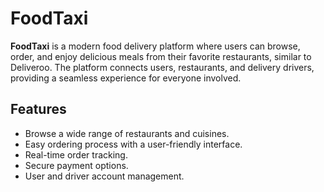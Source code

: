 # FoodTaxi

**FoodTaxi** is a modern food delivery platform where users can browse, order, and enjoy delicious meals from their favorite restaurants, similar to Deliveroo. The platform connects users, restaurants, and delivery drivers, providing a seamless experience for everyone involved.

## Features

- Browse a wide range of restaurants and cuisines.
- Easy ordering process with a user-friendly interface.
- Real-time order tracking.
- Secure payment options.
- User and driver account management.
